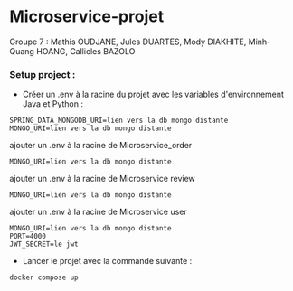 # Microservice-projet

Groupe 7 : Mathis OUDJANE, Jules DUARTES, Mody DIAKHITE, Minh-Quang HOANG, Callicles BAZOLO

### Setup project : 

- Créer un .env à la racine du projet avec les variables d'environnement Java et Python : 

```properties
SPRING_DATA_MONGODB_URI=lien vers la db mongo distante
MONGO_URI=lien vers la db mongo distante
```


ajouter un .env à la racine de Microservice_order
```properties
MONGO_URI=lien vers la db mongo distante
```

ajouter un .env à la racine de Microservice review
```properties
MONGO_URI=lien vers la db mongo distante
```

ajouter un .env à la racine de Microservice user
```properties
MONGO_URI=lien vers la db mongo distante
PORT=4000
JWT_SECRET=le jwt
```


- Lancer le projet avec la commande suivante : 

```shell
docker compose up
```
